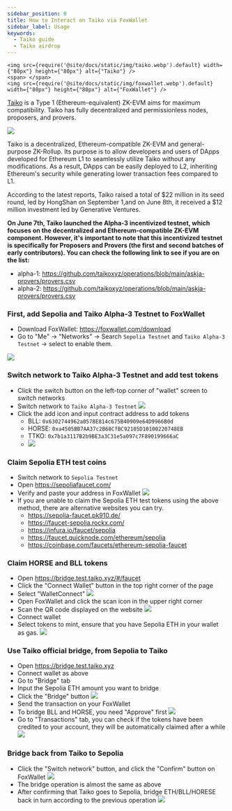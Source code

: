 ```yaml
---
sidebar_position: 0
title: How to Interact on Taiko via FoxWallet
sidebar_label: Usage
keywords:
  - Taiko guide
  - Taiko airdrop
---
```


```mdx-code-block
<img src={require('@site/docs/static/img/taiko.webp').default} width={"80px"} height={"80px"} alt={"Taiko"} />
<span> </span>
<img src={require('@site/docs/static/img/foxwallet.webp').default} width={"80px"} height={"80px"} alt={"FoxWallet"} />
```

[Taiko](https://taiko.xyz/) is a Type 1 (Ethereum-equivalent) ZK-EVM aims for maximum compatibility. Taiko has fully decentralized and permissionless nodes, proposers, and provers.

![](/img/blog/taiko-alpha3-tutorial/1.webp)

Taiko is a decentralized, Ethereum-compatible ZK-EVM and general-purpose ZK-Rollup. Its purpose is to allow developers and users of DApps developed for Ethereum L1 to seamlessly utilize Taiko without any modifications. As a result, DApps can be easily deployed to L2, inheriting Ethereum's security while generating lower transaction fees compared to L1.

According to the latest reports, Taiko raised a total of $22 million in its seed round, led by HongShan on September 1,and on June 8th, it received a $12 million investment led by Generative Ventures.

**On June 7th, Taiko launched the Alpha-3 incentivized testnet, which focuses on the decentralized and Ethereum-compatible ZK-EVM component. However, it's important to note that this incentivized testnet is specifically for Proposers and Provers (the first and second batches of early contributors). You can check the following link to see if you are on the list:**
* alpha-1: https://github.com/taikoxyz/operations/blob/main/askja-provers/provers.csv
* alpha-2: https://github.com/taikoxyz/operations/blob/main/askja-provers/provers.csv

### First, add Sepolia and Taiko Alpha-3 Testnet to FoxWallet
* Download FoxWallet: https://foxwallet.com/download
* Go to "Me" -> "Networks" -> Search `Sepolia Testnet` and `Taiko Alpha-3 Testnet` -> select to enable them.

![](/img/blog/taiko-alpha3-tutorial/2.webp)

### Switch network to Taiko Alpha-3 Testnet and add test tokens
* Click the switch button on the left-top corner of "wallet" screen to switch networks
* Switch network to `Taiko Alpha-3 Testnet`
![](/img/blog/taiko-alpha3-tutorial/2-1.webp)
* Click the add icon and input contract address to add tokens
    * BLL: `0x6302744962a0578E814c675B40909e64D9966B0d`
    * HORSE: `0xa4505BB7AA37c2B68CfBC92105D10100220748EB`
    * TTKO: `0x7b1a3117B2b9BE3a3C31e5a097c7F890199666aC`
    * ![](/img/blog/taiko-alpha3-tutorial/3.webp)

### Claim Sepolia ETH test coins
* Switch network to `Sepolia Testnet`
* Open https://sepoliafaucet.com/
* Verify and paste your address in FoxWallet
![](/img/blog/taiko-alpha3-tutorial/4.webp)
* If you are unable to claim the Sepolia ETH test tokens using the above method, there are alternative websites you can try.
    * https://sepolia-faucet.pk910.de/
    * https://faucet-sepolia.rockx.com/
    * https://infura.io/faucet/sepolia
    * https://faucet.quicknode.com/ethereum/sepolia
    * https://coinbase.com/faucets/ethereum-sepolia-faucet

### Claim HORSE and BLL tokens
* Open https://bridge.test.taiko.xyz/#/faucet 
* Click the "Connect Wallet" button in the top right corner of the page
* Select "WalletConnect" 
![](/img/blog/taiko-alpha3-tutorial/5.webp)
* Open FoxWallet and click the scan icon in the upper right corner
* Scan the QR code displayed on the website
![](/img/blog/taiko-alpha3-tutorial/6.webp)
* Connect wallet
* Select tokens to mint, ensure that you have Sepolia ETH in your wallet as gas.
![](/img/blog/taiko-alpha3-tutorial/7.webp)

### Use Taiko official bridge, from Sepolia to Taiko
* Open https://bridge.test.taiko.xyz
* Connect wallet as above
* Go to "Bridge" tab
* Input the Sepolia ETH amount you want to bridge
* Click the "Bridge" button
![](/img/blog/taiko-alpha3-tutorial/9.webp)
* Send the transaction on your FoxWallet
* To bridge BLL and HORSE, you need "Approve" first
![](/img/blog/taiko-alpha3-tutorial/10.webp)
* Go to "Transactions" tab, you can check if the tokens have been credited to your account, they will be automatically claimed after a while
![](/img/blog/taiko-alpha3-tutorial/11.webp)

### Bridge back from Taiko to Sepolia
* Click the "Switch network" button, and click the "Confirm" button on FoxWallet
![](/img/blog/taiko-alpha3-tutorial/12.webp)
* The bridge operation is almost the same as above
* After confirming that Taiko goes to Sepolia, bridge ETH/BLL/HORESE back in turn according to the previous operation
![](/img/blog/taiko-alpha3-tutorial/13.webp)
